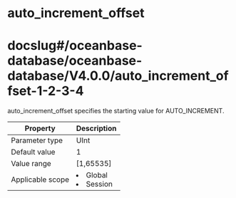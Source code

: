 auto_increment_offset
==========================================
# docslug#/oceanbase-database/oceanbase-database/V4.0.0/auto_increment_offset-1-2-3-4
auto_increment_offset specifies the starting value for AUTO_INCREMENT.


| **Property** | **Description** |
|--------|------------------------------------------------------------------------------------------------------------|
| Parameter type | UInt |
| Default value | 1 |
| Value range | [1,65535] |
| Applicable scope | <li> Global   <li> Session |



